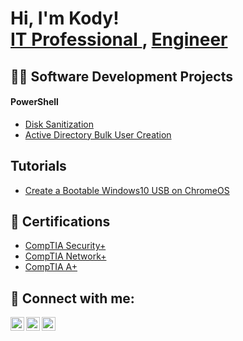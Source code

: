 <h1>Hi, I'm Kody! <br />
<a href="https://www.linkedin.com/in/kody-whitehead-70939a19b/"> IT Professional </a>, <a href="https://www.linkedin.com/in/kody-whitehead-70939a19b/"> Engineer </a>
 

 
<h2>👨‍💻 Software Development Projects</h2>


<h4>PowerShell</h4>

- [Disk Sanitization](https://github.com/KodyTerrell/JWipe-Disk-Sanitization)
- [Active Directory Bulk User Creation](https://github.com/KodyTerrell/AcitveDirectoryHomeLab.ps)

<h2>Tutorials</h2>

 - [Create a Bootable Windows10 USB on ChromeOS](https://github.com/KodyTerrell/Create-a-Windows-10-Bootable-USB-on-ChromeOs.git)


<h2>📄 Certifications</h2>

- [CompTIA Security+](https://www.credly.com/badges/6c0318bc-fd8f-4a07-9bcd-88b534e86308/public_url)
- [CompTIA Network+](https://www.credly.com/badges/bc5ca476-d23a-4b46-8b7d-3775fec17b71/public_url)
- [CompTIA A+](https://www.credly.com/badges/115cf4e5-4e7d-4671-8d6e-7ba81dc60ea5/public_url)


<h2> 🤳 Connect with me:</h2>


[<img align="left" alt="KodyW | LinkedIn" width="22px" src="https://cdn.jsdelivr.net/npm/simple-icons@v3/icons/linkedin.svg" />][linkedin]
[<img align="left" alt="KodyW | YouTube" width="22px" src="https://cdn.jsdelivr.net/npm/simple-icons@v3/icons/youtube.svg" />][youtube]
[<img align="left" alt="KodyW | Instagram" width="22px" src="https://cdn.jsdelivr.net/npm/simple-icons@v3/icons/instagram.svg" />][instagram]
 
 
[linkedin]: https://www.linkedin.com/in/kody-whitehead-70939a19b/ 
[youtube]: https://www.youtube.com/@TechKody
[instagram]: https://www.instagram.com/techwithkody/ 


 
